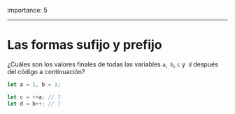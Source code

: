 importance: 5

---

# Las formas sufijo y prefijo

¿Cuáles son los valores finales de todas las variables `a`,` b`, `c` y` d` después del código a continuación?

```js
let a = 1, b = 1;

let c = ++a; // ?
let d = b++; // ?
```